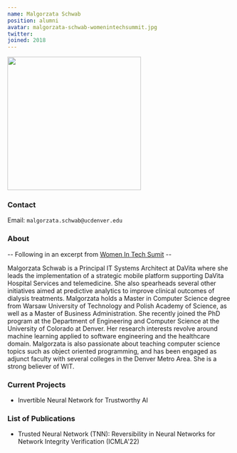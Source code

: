 ```yaml
---
name: Malgorzata Schwab 
position: alumni
avatar: malgorzata-schwab-womenintechsummit.jpg
twitter:
joined: 2018
---
```


<img width="300" src="{{site.baseurl}}/images/people/{{page.avatar}}" data-action="zoom">

### Contact

Email: `malgorzata.schwab@ucdenver.edu`<br>

### About
-- Following in an excerpt from [Women In Tech Sumit](https://west.womenintechsummit.net/speaker/malgorzata-schwab/) -- 

Malgorzata Schwab is a Principal IT Systems Architect at DaVita where she leads the implementation of a strategic mobile platform supporting DaVita Hospital Services and telemedicine. She also spearheads several other initiatives aimed at predictive analytics to improve clinical outcomes of dialysis treatments. Malgorzata holds a Master in Computer Science degree from Warsaw University of Technology and Polish Academy of Science, as well as a Master of Business Administration. She recently joined the PhD program at the Department of Engineering and Computer Science at the University of Colorado at Denver. Her research interests revolve around machine learning applied to software engineering and the healthcare domain. Malgorzata is also passionate about teaching computer science topics such as object oriented programming, and has been engaged as adjunct faculty with several colleges in the Denver Metro Area. She is a strong believer of WIT.

### Current Projects

- Invertible Neural Network for Trustworthy AI

### List of Publications
- Trusted Neural Network (TNN): Reversibility in Neural Networks for Network Integrity Verification (ICMLA'22)
